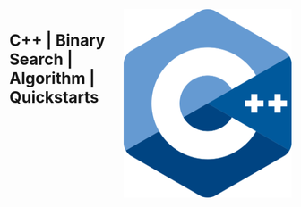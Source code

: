 <img src="../../assets/C++.svg" alt="C++" style="width: 300px;" align="right">

# C++ | Binary Search | Algorithm | Quickstarts

